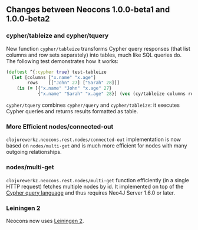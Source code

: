 ## Changes between Neocons 1.0.0-beta1 and 1.0.0-beta2

### cypher/tableize and cypher/tquery

New function `cypher/tableize` transforms Cypher query responses (that list columns and row sets separately) into tables,
much like SQL queries do. The following test demonstrates how it works:

``` clojure
(deftest ^{:cypher true} test-tableize
  (let [columns ["x.name" "x.age"]
        rows    [["John" 27] ["Sarah" 28]]]
    (is (= [{"x.name" "John" "x.age" 27}
            {"x.name" "Sarah" "x.age" 28}] (vec (cy/tableize columns rows))))))
```

`cypher/tquery` combines `cypher/query` and `cypher/tableize`: it executes Cypher queries and returns results
formatted as table.

### More Efficient nodes/connected-out

`clojurewerkz.neocons.rest.nodes/connected-out` implementation is now based on `nodes/multi-get` and is much more efficient for nodes
with many outgoing relationships.

### nodes/multi-get

`clojurewerkz.neocons.rest.nodes/multi-get` function efficiently (in a single HTTP request) fetches multiple nodes by id.
It implemented on top of the [Cypher query language](http://docs.neo4j.org/chunked/1.6/cypher-query-lang.html) and thus requires Neo4J Server 1.6.0 or later.


### Leiningen 2

Neocons now uses [Leiningen 2](https://github.com/technomancy/leiningen/wiki/Upgrading).

